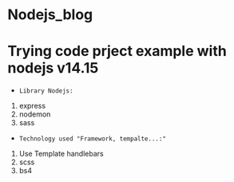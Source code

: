 # Nodejs_blog

#  Trying code prject example with nodejs v14.15
* `Library Nodejs:`
1. express
2. nodemon
3. sass
* `Technology used "Framework, tempalte...:"`
1. Use Template handlebars
2. scss
3. bs4
